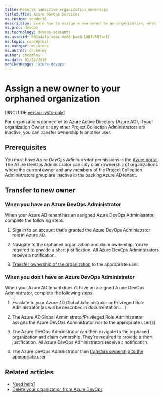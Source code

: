 ```yaml
---
title: Resolve innactive organization ownership
titleSuffix: Azure DevOps Services
ms.custom: seodec18
description: Learn how to assign a new owner to an organization, when the current owner is inactive.
ms.prod: devops
ms.technology: devops-accounts
ms.assetid: b81adafa-adac-4e80-baa6-140fb58fbeff
ms.topic: conceptual
ms.manager: mijacobs
ms.author: chcomley
author: chcomley
ms.date: 01/24/2019
monikerRange: 'azure-devops'
---
```


# Assign a new owner to your orphaned organization

[!INCLUDE [version-vsts-only](../../includes/version-vsts-only.md)]

For organizations connected to Azure Active Directory (Azure AD),  if your organization Owner or any other Project Collection Administrators are inactive, you can transfer ownership to another user.

## Prerequisites

You must have *Azure DevOps Administrator* permissions in the [Azure portal](https://ms.portal.azure.com/#home). The Azure DevOps Administrator can only claim ownership of organizations where the current owner and any members of the Project Collection Administrators group are inactive in the backing Azure AD tenant.

## Transfer to new owner

### When you have an Azure DevOps Administrator

When your Azure AD tenant has an assigned Azure DevOps Administrator, complete the following steps.

1. Sign in to an account that's granted the Azure DevOps Administrator role in Azure AD. 



2. Navigate to the orphaned organization and claim ownership.    You're required to provide a short justification. All Azure DevOps Administrators receive a notification.



3. [Transfer ownership of the organization](change-organization-ownership.md) to the appropriate user.
 



### When you don't have an Azure DevOps Administrator

When your Azure AD tenant doesn't have an assigned Azure DevOps Administrator, complete the following steps.

1. Escalate to your Azure AD Global Administrator or Privileged Role Administrator (as will be described in documentation.....) 



2. The Azure AD Global Administrator/Privileged Role Administrator assigns the Azure DevOps Administrator role to the appropriate user(s). 



3. The Azure DevOps Administrator can then navigate to the orphaned organization and claim ownership. They're required to provide a short justification. All Azure DevOps Administrators receive a notification.



4. The Azure DevOps Administrator then [transfers ownership to the appropriate user](change-organization-ownership.md). 



## Related articles

* [Need help?](faq-delete-restore-organization.md#get-support)
* [Delete your organization from Azure DevOps](delete-your-organization.md)
